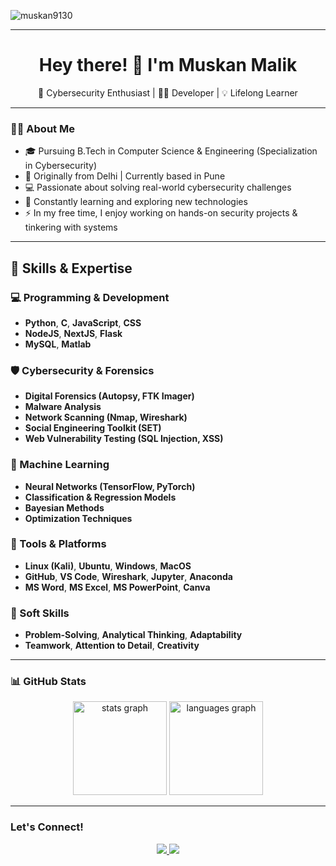 
<p align="left"> <img src="https://komarev.com/ghpvc/?username=muskan9130&label=Profile%20views&color=0e75b6&style=flat" alt="muskan9130" /> </p>

---

<h1 align="center">Hey there! 👋 I'm Muskan Malik</h1>

<p align="center">🔐 Cybersecurity Enthusiast | 👩‍💻 Developer | 💡 Lifelong Learner</p>

---

### 👩‍💻 About Me

- 🎓 Pursuing B.Tech in Computer Science & Engineering (Specialization in Cybersecurity)
- 🌆 Originally from Delhi | Currently based in Pune
- 💻 Passionate about solving real-world cybersecurity challenges
- 🧠 Constantly learning and exploring new technologies
- ⚡ In my free time, I enjoy working on hands-on security projects & tinkering with systems

---
## 🔐 Skills & Expertise

### 💻 Programming & Development
- **Python**, **C**, **JavaScript**, **CSS**
- **NodeJS**, **NextJS**, **Flask**
- **MySQL**, **Matlab**

### 🛡 Cybersecurity & Forensics
- **Digital Forensics (Autopsy, FTK Imager)**
- **Malware Analysis**
- **Network Scanning (Nmap, Wireshark)**
- **Social Engineering Toolkit (SET)**
- **Web Vulnerability Testing (SQL Injection, XSS)**

### 🤖 Machine Learning
- **Neural Networks (TensorFlow, PyTorch)**
- **Classification & Regression Models**
- **Bayesian Methods**
- **Optimization Techniques**

### 🧰 Tools & Platforms
- **Linux (Kali)**, **Ubuntu**, **Windows**, **MacOS**
- **GitHub**, **VS Code**, **Wireshark**, **Jupyter**, **Anaconda**
- **MS Word**, **MS Excel**, **MS PowerPoint**, **Canva**

### 🧩 Soft Skills
- **Problem-Solving**, **Analytical Thinking**, **Adaptability**
- **Teamwork**, **Attention to Detail**, **Creativity**

  

---

### 📊 GitHub Stats

<div align="center">
  <img src="https://github-readme-stats.vercel.app/api?username=muskan9130&hide_title=false&hide_rank=false&show_icons=true&include_all_commits=true&count_private=true&disable_animations=false&theme=dracula&locale=en&hide_border=false&order=1" height="150" alt="stats graph"  />
  <img src="https://github-readme-stats.vercel.app/api/top-langs?username=muskan9130&locale=en&hide_title=false&layout=compact&card_width=320&langs_count=5&theme=dracula&hide_border=false&order=2" height="150" alt="languages graph"  />
</div>

---

### Let's Connect!

<p align="center">
  <a href="https://www.linkedin.com/in/muskan-malik/" target="_blank">
    <img src="https://img.shields.io/badge/-LinkedIn-blue?style=flat-square&logo=linkedin" />
  </a>
  <a href="mailto:muskan.malik9130@gmail.com">
    <img src="https://img.shields.io/badge/-Email-c14438?style=flat-square&logo=Gmail&logoColor=white" />
  </a>
</p>
